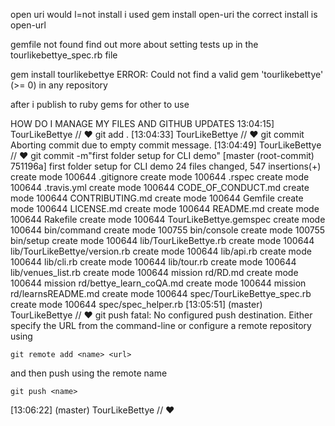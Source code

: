 open uri would l=not install
i used gem install open-uri
the correct install is open-url


gemfile not found
find out more about setting tests up in the tourlikebettye_spec.rb file 

gem install tourlikebettye
ERROR:  Could not find a valid gem 'tourlikebettye' (>= 0) in any repository

after i publish to ruby gems for other to use


HOW DO I MANAGE MY FILES AND GITHUB UPDATES
13:04:15] TourLikeBettye
// ♥ git add .
[13:04:33] TourLikeBettye
// ♥ git commit
Aborting commit due to empty commit message.
[13:04:49] TourLikeBettye
// ♥ git commit -m"first folder setup for CLI demo"
[master (root-commit) 751196a] first folder setup for CLI demo
 24 files changed, 547 insertions(+)
 create mode 100644 .gitignore
 create mode 100644 .rspec
 create mode 100644 .travis.yml
 create mode 100644 CODE_OF_CONDUCT.md
 create mode 100644 CONTRIBUTING.md
 create mode 100644 Gemfile
 create mode 100644 LICENSE.md
 create mode 100644 README.md
 create mode 100644 Rakefile
 create mode 100644 TourLikeBettye.gemspec
 create mode 100644 bin/command
 create mode 100755 bin/console
 create mode 100755 bin/setup
 create mode 100644 lib/TourLikeBettye.rb
 create mode 100644 lib/TourLikeBettye/version.rb
 create mode 100644 lib/api.rb
 create mode 100644 lib/cli.rb
 create mode 100644 lib/tour.rb
 create mode 100644 lib/venues_list.rb
 create mode 100644 mission rd/RD.md
 create mode 100644 mission rd/bettye_learn_coQA.md
 create mode 100644 mission rd/learnsREADME.md
 create mode 100644 spec/TourLikeBettye_spec.rb
 create mode 100644 spec/spec_helper.rb
[13:05:51] (master) TourLikeBettye
// ♥ git push
fatal: No configured push destination.
Either specify the URL from the command-line or configure a remote repository using

    git remote add <name> <url>

and then push using the remote name

    git push <name>

[13:06:22] (master) TourLikeBettye
// ♥ 